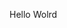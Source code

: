 Hello Wolrd



























































































































































































































































































































































































































































































































































































































































































































































































































































































































































































































































































































































































































































































































































































































































































































































































































































































































































































































































































































































































































































































































































































































































































































































































































































































































































































































































































































































































































































































































































































































































































































































































































































































































































































































































































































































































































































































































































































































































































































































































































































































































































































































































































































































































































































































































































































































































































































































































































































































































































































































































































































































































































































































































































































































































































































































































































































































































